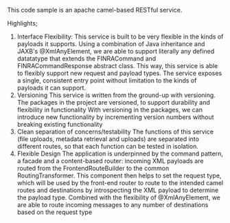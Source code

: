 This code sample is an apache camel-based RESTful service.

Highlights;

1. Interface Flexibility: 
   This service is built to be very flexible in the kinds of payloads it supports. Using a combination of Java inheritance and JAXB's @XmlAnyElement,
   we are able to support literally any defined datatatype that extends the FINRACommand and FINRACommandResponse abstract class. 
   This way, this service is able to flexibly support new request and payload types. The service exposes a single, consistent entry point without 
   limitation to the kinds of payloads it can support.
2. Versioning 
   This service is written from the ground-up with versioning. The packages in the project are versioned, to support durability and flexibility in functionality
   With versioning in the packages, we can introduce new functionality by incrementing version numbers without breaking existing functionality
3. Clean separation of concerns/testability
   The functions of this service (file uploads, metadata retrieval and uploads) are separated into different routes, so that each function can be 
   tested in isolation.
4. Flexible Design
   The application is underpinned by the command pattern, a facade and a content-based router: incoming XML payloads are routed from the FrontendRouteBuilder
   to the common RoutingTransformer. This component then helps to set the request type, which will be used by the front-end router to route to the intended camel routes and 
   destinations by introspecting the XML payload to determine the payload type. Combined with the flexibility of @XmlAnyElement, we are able to 
   route incoming messages to any number of destinations based on the request type
